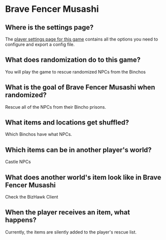 # Brave Fencer Musashi

## Where is the settings page?

The [player settings page for this game](../player-settings) contains all the options you need to configure and export a config file.

## What does randomization do to this game?

You will play the game to rescue randomized NPCs from the Binchos

## What is the goal of Brave Fencer Musashi when randomized?

Rescue all of the NPCs from their Bincho prisons.

## What items and locations get shuffled?

Which Binchos have what NPCs.

## Which items can be in another player's world?

Castle NPCs

## What does another world's item look like in Brave Fencer Musashi

Check the BizHawk Client

## When the player receives an item, what happens?

Currently, the items are silently added to the player's rescue list.